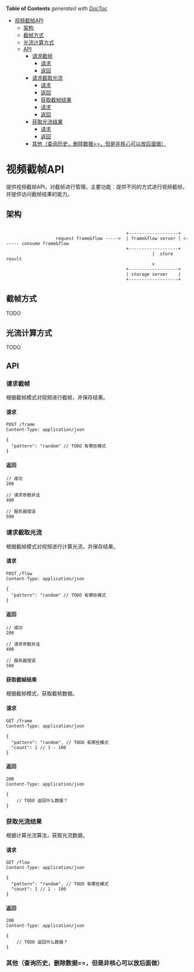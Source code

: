 <!-- START doctoc generated TOC please keep comment here to allow auto update -->
<!-- DON'T EDIT THIS SECTION, INSTEAD RE-RUN doctoc TO UPDATE -->
**Table of Contents**  *generated with [DocToc](https://github.com/thlorenz/doctoc)*

- [视频截帧API](#%E8%A7%86%E9%A2%91%E6%88%AA%E5%B8%A7api)
  - [架构](#%E6%9E%B6%E6%9E%84)
  - [截帧方式](#%E6%88%AA%E5%B8%A7%E6%96%B9%E5%BC%8F)
  - [光流计算方式](#%E5%85%89%E6%B5%81%E8%AE%A1%E7%AE%97%E6%96%B9%E5%BC%8F)
  - [API](#api)
    - [请求截帧](#%E8%AF%B7%E6%B1%82%E6%88%AA%E5%B8%A7)
      - [请求](#%E8%AF%B7%E6%B1%82)
      - [返回](#%E8%BF%94%E5%9B%9E)
    - [请求截取光流](#%E8%AF%B7%E6%B1%82%E6%88%AA%E5%8F%96%E5%85%89%E6%B5%81)
      - [请求](#%E8%AF%B7%E6%B1%82-1)
      - [返回](#%E8%BF%94%E5%9B%9E-1)
      - [获取截帧结果](#%E8%8E%B7%E5%8F%96%E6%88%AA%E5%B8%A7%E7%BB%93%E6%9E%9C)
      - [请求](#%E8%AF%B7%E6%B1%82-2)
      - [返回](#%E8%BF%94%E5%9B%9E-2)
    - [获取光流结果](#%E8%8E%B7%E5%8F%96%E5%85%89%E6%B5%81%E7%BB%93%E6%9E%9C)
      - [请求](#%E8%AF%B7%E6%B1%82-3)
      - [返回](#%E8%BF%94%E5%9B%9E-3)
    - [其他（查询历史，删除数据==，但是非核心可以放后面做）](#%E5%85%B6%E4%BB%96%E6%9F%A5%E8%AF%A2%E5%8E%86%E5%8F%B2%E5%88%A0%E9%99%A4%E6%95%B0%E6%8D%AE%E4%BD%86%E6%98%AF%E9%9D%9E%E6%A0%B8%E5%BF%83%E5%8F%AF%E4%BB%A5%E6%94%BE%E5%90%8E%E9%9D%A2%E5%81%9A)

<!-- END doctoc generated TOC please keep comment here to allow auto update -->



# 视频截帧API

提供视频截帧API，对截帧进行管理。主要功能：提供不同的方式进行视频截帧，并提供访问截帧结果的能力。



## 架构

```

                                              +-------------------+
                   request frame&flow ----->  | frame&flow server | <------ consume frame&flow
                                              +-------------------+
                                                        |  store result
                                                        v
                                              +-------------------+
                                              | storage server    |
                                              +-------------------+
```



## 截帧方式

TODO



## 光流计算方式

TODO



## API

### 请求截帧

根据截帧模式对视频进行截帧，并保存结果。

#### 请求

```
POST /frame
Content-Type: application/json

{
  "pattern": "random" // TODO 有哪些模式
}
```

#### 返回

```
// 成功
200

// 请求参数非法
400

// 服务器错误
500
```



### 请求截取光流

根据截帧模式对视频进行计算光流，并保存结果。

#### 请求

```
POST /flow
Content-Type: application/json

{
  "pattern": "random" // TODO 有哪些模式
}
```

#### 返回

```
// 成功
200

// 请求参数非法
400

// 服务器错误
500
```



#### 获取截帧结果

根据截帧模式，获取截帧数据。

#### 请求

```
GET /frame
Content-Type: application/json

{
  "pattern": "random", // TODO 有哪些模式
  "count": 1 // 1 - 100
}
```

#### 返回

```
200
Content-Type: application/json

{
	// TODO 返回什么数据？
}
```



### 获取光流结果

根据计算光流算法，获取光流数据。

#### 请求

```
GET /flow
Content-Type: application/json

{
  "pattern": "random", // TODO 有哪些模式
  "count": 1 // 1 - 100
}
```

#### 返回

```
200
Content-Type: application/json

{
	// TODO 返回什么数据？
}
```



### 其他（查询历史，删除数据==，但是非核心可以放后面做）

